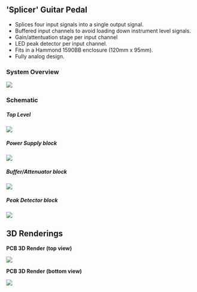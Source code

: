 ## 'Splicer' Guitar Pedal

- Splices four input signals into a single output signal.
- Buffered input channels to avoid loading down instrument level signals.
- Gain/attentuation stage per input channel
- LED peak detector per input channel.
- Fits in a Hammond 1590BB enclosure (120mm x 95mm).
- Fully analog design.

### System Overview

![](ActiveMixerPedal/RevC/SOIC/docs/systemdesign/MixerBlockDiagram.svg)


### Schematic

##### Top Level

![](ActiveMixerPedal/RevC/SOIC/docs/schema/svg/ActiveMixerPedal_SOIC.svg)


##### Power Supply block

![](ActiveMixerPedal/RevC/SOIC/docs/schema/svg/PosNeg5V_PSU-PowerSupply.svg)

##### Buffer/Attenuator block

![](ActiveMixerPedal/RevC/SOIC/docs/schema/svg/InputBufferAndGain-InputBuffer1.svg)

##### Peak Detector block

![](ActiveMixerPedal/RevC/SOIC/docs/schema/svg/PosNeg5V_PSU-PowerSupply.svg)

## 3D Renderings

__PCB 3D Render (top view)__

![](ActiveMixerPedal/RevC/SOIC/docs/layout/ActiveMixerPedal_SOIC_Front.png)

__PCB 3D Render (bottom view)__

![](ActiveMixerPedal/RevC/SOIC/docs/layout/ActiveMixerPedal_SOIC_Back.png)
